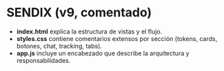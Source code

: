 # SENDIX (v9, comentado)
- **index.html** explica la estructura de vistas y el flujo.
- **styles.css** contiene comentarios extensos por sección (tokens, cards, botones, chat, tracking, tabs).
- **app.js** incluye un encabezado que describe la arquitectura y responsabilidades.
